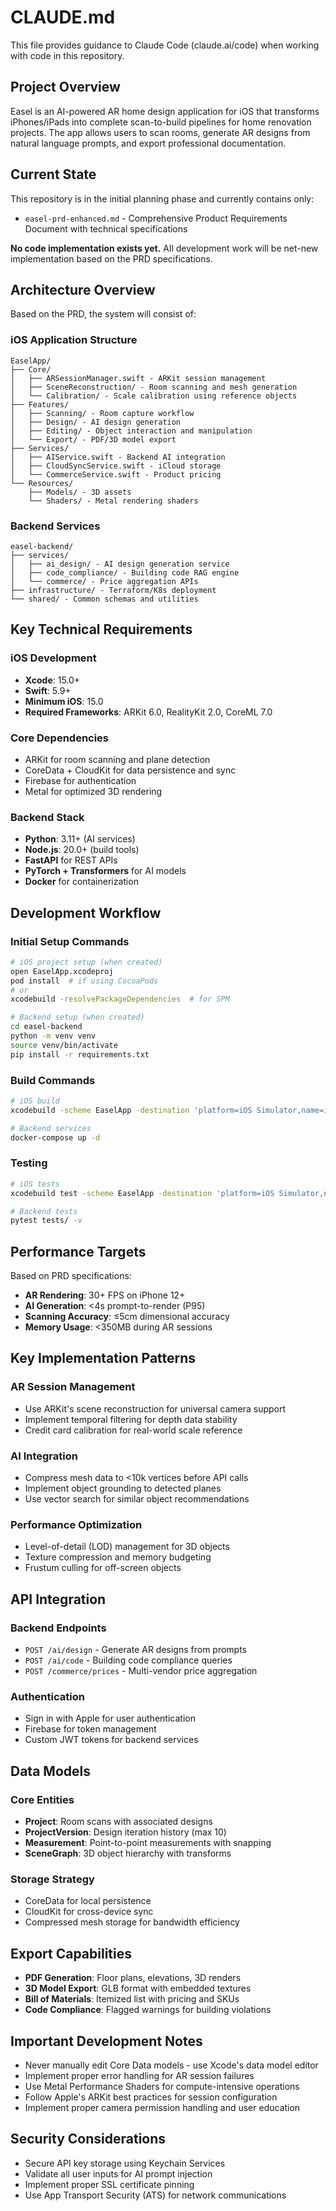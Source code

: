 # CLAUDE.md

This file provides guidance to Claude Code (claude.ai/code) when working with code in this repository.

## Project Overview

Easel is an AI-powered AR home design application for iOS that transforms iPhones/iPads into complete scan-to-build pipelines for home renovation projects. The app allows users to scan rooms, generate AR designs from natural language prompts, and export professional documentation.

## Current State

This repository is in the initial planning phase and currently contains only:
- `easel-prd-enhanced.md` - Comprehensive Product Requirements Document with technical specifications

**No code implementation exists yet.** All development work will be net-new implementation based on the PRD specifications.

## Architecture Overview

Based on the PRD, the system will consist of:

### iOS Application Structure
```
EaselApp/
├── Core/
│   ├── ARSessionManager.swift - ARKit session management
│   ├── SceneReconstruction/ - Room scanning and mesh generation
│   └── Calibration/ - Scale calibration using reference objects
├── Features/
│   ├── Scanning/ - Room capture workflow
│   ├── Design/ - AI design generation
│   ├── Editing/ - Object interaction and manipulation
│   └── Export/ - PDF/3D model export
├── Services/
│   ├── AIService.swift - Backend AI integration
│   ├── CloudSyncService.swift - iCloud storage
│   └── CommerceService.swift - Product pricing
└── Resources/
    ├── Models/ - 3D assets
    └── Shaders/ - Metal rendering shaders
```

### Backend Services
```
easel-backend/
├── services/
│   ├── ai_design/ - AI design generation service
│   ├── code_compliance/ - Building code RAG engine
│   └── commerce/ - Price aggregation APIs
├── infrastructure/ - Terraform/K8s deployment
└── shared/ - Common schemas and utilities
```

## Key Technical Requirements

### iOS Development
- **Xcode**: 15.0+
- **Swift**: 5.9+
- **Minimum iOS**: 15.0
- **Required Frameworks**: ARKit 6.0, RealityKit 2.0, CoreML 7.0

### Core Dependencies
- ARKit for room scanning and plane detection
- CoreData + CloudKit for data persistence and sync
- Firebase for authentication
- Metal for optimized 3D rendering

### Backend Stack
- **Python**: 3.11+ (AI services)
- **Node.js**: 20.0+ (build tools)
- **FastAPI** for REST APIs
- **PyTorch + Transformers** for AI models
- **Docker** for containerization

## Development Workflow

### Initial Setup Commands
```bash
# iOS project setup (when created)
open EaselApp.xcodeproj
pod install  # if using CocoaPods
# or
xcodebuild -resolvePackageDependencies  # for SPM

# Backend setup (when created)
cd easel-backend
python -m venv venv
source venv/bin/activate
pip install -r requirements.txt
```

### Build Commands
```bash
# iOS build
xcodebuild -scheme EaselApp -destination 'platform=iOS Simulator,name=iPhone 15' build

# Backend services
docker-compose up -d
```

### Testing
```bash
# iOS tests
xcodebuild test -scheme EaselApp -destination 'platform=iOS Simulator,name=iPhone 15'

# Backend tests
pytest tests/ -v
```

## Performance Targets

Based on PRD specifications:
- **AR Rendering**: 30+ FPS on iPhone 12+
- **AI Generation**: <4s prompt-to-render (P95)
- **Scanning Accuracy**: ≤5cm dimensional accuracy
- **Memory Usage**: <350MB during AR sessions

## Key Implementation Patterns

### AR Session Management
- Use ARKit's scene reconstruction for universal camera support
- Implement temporal filtering for depth data stability
- Credit card calibration for real-world scale reference

### AI Integration
- Compress mesh data to <10k vertices before API calls
- Implement object grounding to detected planes
- Use vector search for similar object recommendations

### Performance Optimization
- Level-of-detail (LOD) management for 3D objects
- Texture compression and memory budgeting
- Frustum culling for off-screen objects

## API Integration

### Backend Endpoints
- `POST /ai/design` - Generate AR designs from prompts
- `POST /ai/code` - Building code compliance queries
- `POST /commerce/prices` - Multi-vendor price aggregation

### Authentication
- Sign in with Apple for user authentication
- Firebase for token management
- Custom JWT tokens for backend services

## Data Models

### Core Entities
- **Project**: Room scans with associated designs
- **ProjectVersion**: Design iteration history (max 10)
- **Measurement**: Point-to-point measurements with snapping
- **SceneGraph**: 3D object hierarchy with transforms

### Storage Strategy
- CoreData for local persistence
- CloudKit for cross-device sync
- Compressed mesh storage for bandwidth efficiency

## Export Capabilities

- **PDF Generation**: Floor plans, elevations, 3D renders
- **3D Model Export**: GLB format with embedded textures
- **Bill of Materials**: Itemized list with pricing and SKUs
- **Code Compliance**: Flagged warnings for building violations

## Important Development Notes

- Never manually edit Core Data models - use Xcode's data model editor
- Implement proper error handling for AR session failures
- Use Metal Performance Shaders for compute-intensive operations
- Follow Apple's ARKit best practices for session configuration
- Implement proper camera permission handling and user education

## Security Considerations

- Secure API key storage using Keychain Services
- Validate all user inputs for AI prompt injection
- Implement proper SSL certificate pinning
- Use App Transport Security (ATS) for network communications
